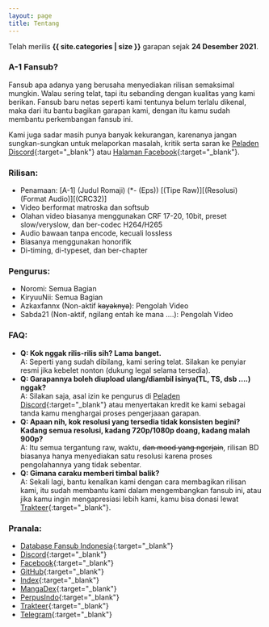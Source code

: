 ```yaml
---
layout: page
title: Tentang
---
```


Telah merilis **{{ site.categories | size }}** garapan sejak **24 Desember 2021**.

### A-1 Fansub?

Fansub apa adanya yang berusaha menyediakan rilisan semaksimal mungkin. Walau sering telat, tapi itu sebanding dengan kualitas yang kami berikan. Fansub baru netas seperti kami tentunya belum terlalu dikenal, maka dari itu bantu bagikan garapan kami, dengan itu kamu sudah membantu perkembangan fansub ini.

Kami juga sadar masih punya banyak kekurangan, karenanya jangan sungkan-sungkan untuk melaporkan masalah, kritik serta saran ke [Peladen Discord](https://discord.gg/8QeuePwYgV){:target="_blank"} atau [Halaman Facebook](https://fb.me/a1fansub){:target="_blank"}.

### Rilisan:

- Penamaan: [A-1] (Judul Romaji) (*- (Eps)) [(Tipe Raw)][(Resolusi) (Format Audio)][(CRC32)]<br>
- Video berformat matroska dan softsub<br>
- Olahan video biasanya menggunakan CRF 17-20, 10bit, preset slow/veryslow, dan ber-codec H264/H265<br>
- Audio bawaan tanpa encode, kecuali lossless<br>
- Biasanya menggunakan honorifik<br>
- Di-timing, di-typeset, dan ber-chapter<br>

### Pengurus:

- Noromi: Semua Bagian<br>
- KiryuuNii: Semua Bagian<br>
- Azkaxfannx (Non-aktif ~~kayaknya~~): Pengolah Video<br>
- Sabda21 (Non-aktif, ngilang entah ke mana ....): Pengolah Video<br>

### FAQ:

- **Q: Kok nggak rilis-rilis sih? Lama banget.<br>**
A: Seperti yang sudah dibilang, kami sering telat. Silakan ke penyiar resmi jika kebelet nonton (dukung legal selama tersedia).<br>
- **Q: Garapannya boleh diupload ulang/diambil isinya(TL, TS, dsb ....) nggak?<br>**
A: Silakan saja, asal izin ke pengurus di [Peladen Discord](https://discord.gg/8QeuePwYgV){:target="_blank"} atau menyertakan kredit ke kami sebagai tanda kamu menghargai proses pengerjaaan garapan.<br>
- **Q: Apaan nih, kok resolusi yang tersedia tidak konsisten begini? Kadang semua resolusi, kadang 720p/1080p doang, kadang malah 900p?**<br>
A: Itu semua tergantung raw, waktu, ~~dan mood yang ngerjain~~, rilisan BD biasanya hanya menyediakan satu resolusi karena proses pengolahannya yang tidak sebentar.<br>
- **Q: Gimana caraku memberi timbal balik?**<br>
A: Sekali lagi, bantu kenalkan kami dengan cara membagikan rilisan kami, itu sudah membantu kami dalam mengembangkan fansub ini, atau jika kamu ingin mengapresiasi lebih kami, kamu bisa donasi lewat [Trakteer](https://trakteer.id/a-1fansub){:target="_blank"}.

### Pranala:

- [Database Fansub Indonesia](https://db.silveryasha.web.id/group/225){:target="_blank"}
- [Discord](https://discord.gg/8QeuePwYgV){:target="_blank"}
- [Facebook](https://fb.me/a1fansub){:target="_blank"}
- [GitHub](https://github.com/A-1Fansub/){:target="_blank"}
- [Index](https://proyek.a-1ddl.workers.dev/0:/){:target="_blank"}
- [MangaDex](https://mangadex.org/group/80317136-cd7f-4f4c-bc43-95499301d19a/a-1-fansub-manga-division){:target="_blank"}
- [PerpusIndo](https://www.perpusindo.info/sharelist/a-1fansub){:target="_blank"}
- [Trakteer](https://trakteer.id/a-1fansub){:target="_blank"}
- [Telegram](https://a1fansub.t.me){:target="_blank"}